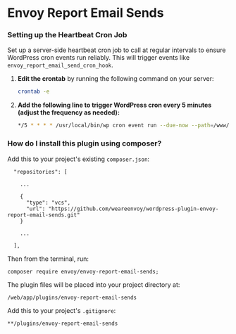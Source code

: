 # Envoy Report Email Sends

### Setting up the Heartbeat Cron Job

Set up a server-side heartbeat cron job to call at regular intervals to ensure WordPress cron events run reliably. This will trigger events like `envoy_report_email_send_cron_hook`.

1. **Edit the crontab** by running the following command on your server:

   ```bash
   crontab -e
   ```

2. **Add the following line to trigger WordPress cron every 5 minutes (adjust the frequency as needed):**

   ```bash
   */5 * * * * /usr/local/bin/wp cron event run --due-now --path=/www/{wp-xxx.xxx.com}/current/web/wp >> /www/{wp-xxx.xxx.com}/shared/log/wp-cron.log 2>&1
   ```

### How do I install this plugin using composer?

Add this to your project's existing `composer.json`:
```
  "repositories": [

    ...

    {
      "type": "vcs",
      "url": "https://github.com/weareenvoy/wordpress-plugin-envoy-report-email-sends.git"
    }

    ...

  ],
```

Then from the terminal, run:

```
composer require envoy/envoy-report-email-sends;
```

The plugin files will be placed into your project directory at:
```
/web/app/plugins/envoy-report-email-sends
```

Add this to your project's `.gitignore`:

```
**/plugins/envoy-report-email-sends
```
